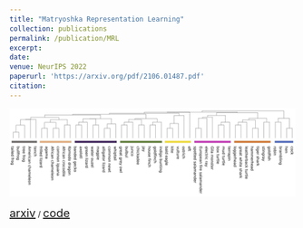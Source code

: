 ```yaml
---
title: "Matryoshka Representation Learning"
collection: publications
permalink: /publication/MRL
excerpt: 
date: 
venue: NeurIPS 2022
paperurl: 'https://arxiv.org/pdf/2106.01487.pdf'
citation: 
---
```

<p float="left">
<img src="/images/clustered-dendrogram.jpg" width = "700"/>
</p>
<a style="font-size:20px" href="https://arxiv.org/abs/2205.13147">arxiv</a> / <a style="font-size:20px" href="https://github.com/RAIVNLab/MRL">code</a>
